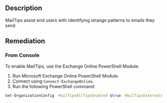 ## Description

MailTips assist end users with identifying strange patterns to emails they send

## Remediation

### From Console

To enable MailTips, use the Exchange Online PowerShell Module:

1. Run Microsoft Exchange Online PowerShell Module.
2. Connect using `Connect-ExchangeOnline`.
3. Run the following PowerShell command:

```bash
Set-OrganizationConfig -MailTipsAllTipsEnabled $true -MailTipsExternalRecipientsTipsEnabled $true -MailTipsGroupMetricsEnabled $true -MailTipsLargeAudienceThreshold '25'
```
